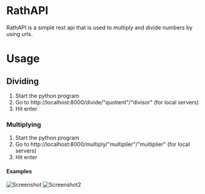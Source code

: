 # RathAPI
RathAPI is a simple rest api that is used to multiply and divide numbers by using urls.

# Usage
## Dividing
1. Start the python program
2. Go to http://localhost:8000/divide/"quotient"/"divisor" (for local servers)
3. Hit enter
### Multiplying
1. Start the python program
2. Go to http://localhost:8000/multiply/"multiplier"/"multiplier" (for local servers)
3. Hit enter

#### Examples
![Screenshot](github.com/lolpakichu/RathAPI/tree/master/img/Divide.png)
![Screenshot2](github.com/lolpakichu/RathAPI/tree/master/img/Multiply.png)
